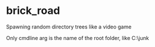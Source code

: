 brick_road
==========

Spawning random directory trees like a video game

Only cmdline arg is the name of the root folder, like C:\junk
